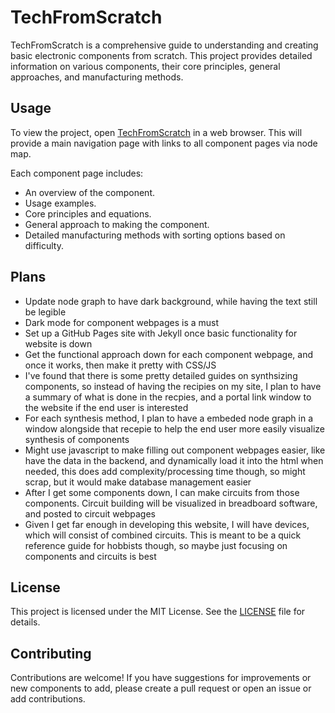 # TechFromScratch

TechFromScratch is a comprehensive guide to understanding and creating basic electronic components from scratch. This project provides detailed information on various components, their core principles, general approaches, and manufacturing methods.

## Usage

To view the project, open [TechFromScratch](https://cthulhuisright.github.io/TechFromScratch/) in a web browser. This will provide a main navigation page with links to all component pages via node map.

Each component page includes:
- An overview of the component.
- Usage examples.
- Core principles and equations.
- General approach to making the component.
- Detailed manufacturing methods with sorting options based on difficulty.

## Plans

- Update node graph to have dark background, while having the text still be legible
- Dark mode for component webpages is a must
- Set up a GitHub Pages site with Jekyll once basic functionality for website is down
- Get the functional approach down for each component webpage, and once it works, then make it pretty with CSS/JS
- I've found that there is some pretty detailed guides on synthsizing components, so instead of having the recipies on my site, I plan to have a summary of what is done in the recpies, and a portal link window to the website if the end user is interested
- For each synthesis method, I plan to have a embeded node graph in a window alongside that recepie to help the end user more easily visualize synthesis of components
- Might use javascript to make filling out component webpages easier, like have the data in the backend, and dynamically load it into the html when needed, this does add complexity/processing time though, so might scrap, but it would make database management easier
- After I get some components down, I can make circuits from those components. Circuit building will be visualized in breadboard software, and posted to circuit webpages
- Given I get far enough in developing this website, I will have devices, which will consist of combined circuits. This is meant to be a quick reference guide for hobbists though, so maybe just focusing on components and circuits is best

## License

This project is licensed under the MIT License. See the [LICENSE](LICENSE) file for details.

## Contributing

Contributions are welcome! If you have suggestions for improvements or new components to add, please create a pull request or open an issue or add contributions.

